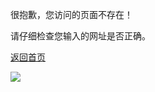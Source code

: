 很抱歉，您访问的页面不存在！



请仔细检查您输入的网址是否正确。



[返回首页](/)



![](https://s2.loli.net/2022/02/19/CUvEBH1oPImdOyQ.png)